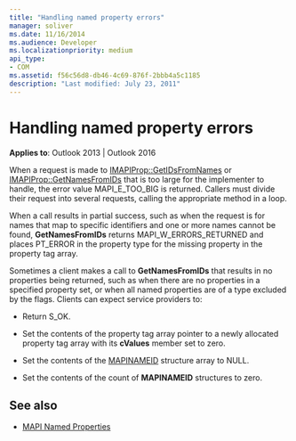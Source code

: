 ```yaml
---
title: "Handling named property errors"
manager: soliver
ms.date: 11/16/2014
ms.audience: Developer
ms.localizationpriority: medium
api_type:
- COM
ms.assetid: f56c56d8-db46-4c69-876f-2bbb4a5c1185
description: "Last modified: July 23, 2011"
---
```


# Handling named property errors
  
**Applies to**: Outlook 2013 | Outlook 2016 
  
When a request is made to [IMAPIProp::GetIDsFromNames](imapiprop-getidsfromnames.md) or [IMAPIProp::GetNamesFromIDs](imapiprop-getnamesfromids.md) that is too large for the implementer to handle, the error value MAPI_E_TOO_BIG is returned. Callers must divide their request into several requests, calling the appropriate method in a loop. 
  
When a call results in partial success, such as when the request is for names that map to specific identifiers and one or more names cannot be found, **GetNamesFromIDs** returns MAPI_W_ERRORS_RETURNED and places PT_ERROR in the property type for the missing property in the property tag array. 
  
Sometimes a client makes a call to **GetNamesFromIDs** that results in no properties being returned, such as when there are no properties in a specified property set, or when all named properties are of a type excluded by the flags. Clients can expect service providers to: 
  
- Return S_OK.
    
- Set the contents of the property tag array pointer to a newly allocated property tag array with its **cValues** member set to zero. 
    
- Set the contents of the [MAPINAMEID](mapinameid.md) structure array to NULL. 
    
- Set the contents of the count of **MAPINAMEID** structures to zero. 
    
## See also

- [MAPI Named Properties](mapi-named-properties.md)


